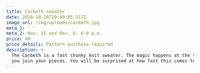 ```yaml
---
title: Carbeth sweater
date: 2018-10-26T19:49:05.517Z
image_url: /img/uploads/carbeth.jpg
meta_1: ' '
meta_2: Nov. 15 and Dec. 6. 6-8 p.m.
price: 40
price_details: Pattern purchase required
description: >-
  The Carbeth is a fast chunky knit sweater. The magic happens at the top after
  you join your pieces. You will be surprised at how fast this comes together!
---
```


